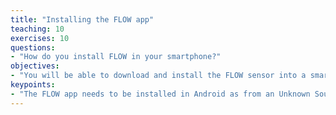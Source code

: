 ```yaml
---
title: "Installing the FLOW app"
teaching: 10
exercises: 10
questions:
- "How do you install FLOW in your smartphone?"
objectives:
- "You will be able to download and install the FLOW sensor into a smartphone."
keypoints:
- "The FLOW app needs to be installed in Android as from an Unknown Source."
---
```


